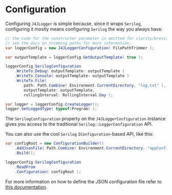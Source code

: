 # Configuration

Configuring `J4JLogger` is simple because, since it wraps `Serilog`, configuring it mostly means configuring `Serilog` the way you always have:

```csharp
// the code for the constructor parameter is omitted for clarity/brevity.
// see the docs on trimming paths for more information.
var loggerConfig = new J4JLoggerConfiguration( FilePathTrimmer );

var outputTemplate = loggerConfig.GetOutputTemplate( true );

loggerConfig.SerilogConfiguration
    .WriteTo.Debug( outputTemplate: outputTemplate )
    .WriteTo.Console( outputTemplate: outputTemplate )
    .WriteTo.File(
        path: Path.Combine( Environment.CurrentDirectory, "log.txt" ),
        outputTemplate: outputTemplate,
        rollingInterval: RollingInterval.Day );

var logger = loggerConfig.CreateLogger();
logger.SetLoggedType( typeof(Program) );
```

The `SerilogConfiguration` property on the `J4JLoggerConfiguration` instance gives you access to the traditional `Serilog::LoggerConfiguration` API.

You can also use the cool `Serilog` `IConfiguration`-based API, like this:

```csharp
var configRoot = new ConfigurationBuilder()
    .AddJsonFile( Path.Combine( Environment.CurrentDirectory, "appConfig.json" ), true )
    .Build();

loggerConfig.SerilogConfiguration
    .ReadFrom
    .Configuration( configRoot );
```

For more information on how to define the JSON configuration file refer to [this documentation](iconfig-based.md).
